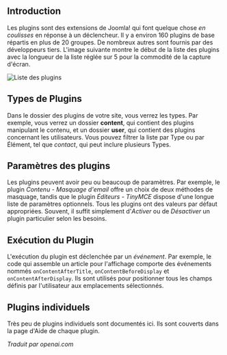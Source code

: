 <!-- Filename: jdocmanual?manual=user&heading=plugins&filename=about-plugins.md / Display title: À propos des plugins  -->

## Introduction

Les plugins sont des extensions de Joomla! qui font quelque chose *en coulisses* en réponse à un déclencheur. Il y a environ 160 plugins de base répartis en plus de 20 groupes. De nombreux autres sont fournis par des développeurs tiers. L'image suivante montre le début de la liste des plugins avec la longueur de la liste réglée sur 5 pour la commodité de la capture d'écran.

![Liste des plugins](../../../en/images/plugins/plugins-list.png)

## Types de Plugins

Dans le dossier des plugins de votre site, vous verrez les types. Par exemple, vous
verrez un dossier **content**, qui contient des plugins manipulant le contenu,
et un dossier **user**, qui contient des plugins concernant les utilisateurs. Vous pouvez filtrer
la liste par Type ou par Élément, tel que *contact*, qui peut inclure plusieurs
Types.

## Paramètres des plugins

Les plugins peuvent avoir peu ou beaucoup de paramètres. Par exemple, le plugin *Contenu - Masquage d'email* offre un choix de deux méthodes de masquage, tandis que le plugin *Éditeurs - TinyMCE* dispose d'une longue liste de paramètres optionnels. Tous les plugins ont des valeurs par défaut appropriées. Souvent, il suffit simplement d'*Activer* ou de *Désactiver* un plugin particulier selon les besoins.

## Exécution du Plugin

L'exécution du plugin est déclenchée par un *événement*. Par exemple, le code qui assemble un article pour l'affichage comporte des événements nommés `onContentAfterTitle`, `onContentBeforeDisplay` et `onContentAfterDisplay`. Ils sont utilisés pour positionner tous les champs définis par l'utilisateur aux emplacements sélectionnés.

## Plugins individuels

Très peu de plugins individuels sont documentés ici. Ils sont couverts dans la page d'Aide de chaque plugin.

*Traduit par openai.com*

